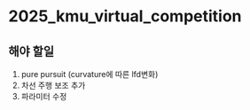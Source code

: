 # 2025_kmu_virtual_competition

## 해야 할일

1. pure pursuit (curvature에 따른 lfd변화)
2. 차선 주행 보조 추가
3. 파라미터 수정
